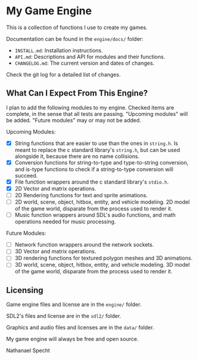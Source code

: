 # My Game Engine

This is a collection of functions I use to create my games.

Documentation can be found in the `engine/docs/` folder:
- `INSTALL.md`: Installation instructions.
- `API.md`: Descriptions and API for modules and their functions.
- `CHANGELOG.md`: The current version and dates of changes.

Check the git log for a detailed list of changes.

## What Can I Expect From This Engine?

I plan to add the following modules to my engine.
Checked items are complete, in the sense that all tests are passing.
"Upcoming modules" will be added. "Future modules" may or may not be added.

Upcoming Modules:
- [x] String functions that are easier to use than the ones in `string.h`. Is 
meant to replace the c standard library's `string.h`, but can be used alongside 
it, because there are no name collisions.
- [x] Conversion functions for string-to-type and type-to-string conversion, 
and is-type functions to check if a string-to-type conversion will succeed.
- [x] File function wrappers around the c standard library's `stdio.h`.
- [x] 2D Vector and matrix operations.
- [ ] 2D Rendering functions for text and sprite animations.
- [ ] 2D world, scene, object, hitbox, entity, and vehicle modeling. 2D model 
of the game world, disparate from the process used to render it.
- [ ] Music function wrappers around SDL's audio functions, and math operations 
needed for music processing.

Future Modules:
- [ ] Network function wrappers around the network sockets.
- [ ] 3D Vector and matrix operations.
- [ ] 3D rendering functions for textured polygon meshes and 3D animations.
- [ ] 3D world, scene, object, hitbox, entity, and vehicle modeling. 3D model 
of the game world, disparate from the process used to render it.

## Licensing

Game engine files and license are in the `engine/` folder.

SDL2's files and license are in the `sdl2/` folder.

Graphics and audio files and licenses are in the `data/` folder.

My game engine will always be free and open source.

Nathanael Specht

